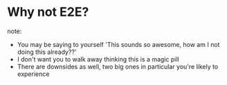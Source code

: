 # Why **not** E2E?

note:
- You may be saying to yourself 'This sounds so awesome, how am I not doing this already??'
- I don't want you to walk away thinking this is a magic pill
- There are downsides as well, two big ones in particular you're likely to experience